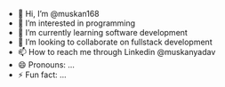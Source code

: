 - 👋 Hi, I’m @muskan168
- 👀 I’m interested in programming
- 🌱 I’m currently learning software development
- 💞️ I’m looking to collaborate on fullstack development
- 📫 How to reach me through Linkedin @muskanyadav
- 😄 Pronouns: ...
- ⚡ Fun fact: ...

<!---
muskan168/muskan168 is a ✨ special ✨ repository because its `README.md` (this file) appears on your GitHub profile.
You can click the Preview link to take a look at your changes.
--->
